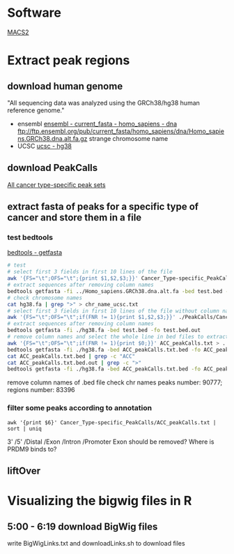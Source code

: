 # Software
[MACS2](https://www.ncbi.nlm.nih.gov/pmc/articles/PMC3868217/)
# Extract peak regions
## download human genome 
"All sequencing data was analyzed using the GRCh38/hg38 human reference genome."
- ensembl
[ensembl - current_fasta - homo_sapiens - dna](ftp://ftp.ensembl.org/pub/current_fasta/homo_sapiens/dna/)
ftp://ftp.ensembl.org/pub/current_fasta/homo_sapiens/dna/Homo_sapiens.GRCh38.dna.alt.fa.gz
strange chromosome name
- UCSC
[ucsc - hg38](http://hgdownload.soe.ucsc.edu/goldenPath/hg38/bigZips/)
## download PeakCalls
[All cancer type-specific peak sets](https://api.gdc.cancer.gov/data/71ccfc55-b428-4a04-bb5a-227f7f3bf91c)
## extract fasta of peaks for a specific type of cancer and store them in a file
### test bedtools
[bedtools - getfasta](https://bedtools.readthedocs.io/en/latest/content/tools/getfasta.html#split-extracting-bed-blocks)
```bash
# test
# select first 3 fields in first 10 lines of the file
awk '{FS="\t";OFS="\t";{print $1,$2,$3;}}' Cancer_Type-specific_PeakCalls/ACC_peakCalls.bed | head > test.bed
# extract sequences after removing column names
bedtools getfasta -fi ../Homo_sapiens.GRCh38.dna.alt.fa -bed test.bed -fo test.bed.out
# check chromosome names
cat hg38.fa | grep ">" > chr_name_ucsc.txt
# select first 3 fields in first 10 lines of the file without column names
awk '{FS="\t";OFS="\t";if(FNR != 1){print $1,$2,$3;}}' ./PeakCalls/Cancer_Type-specific_PeakCalls/ACC_peakCalls.bed | head > test.bed
# extract sequences after removing column names
bedtools getfasta -fi ./hg38.fa -bed test.bed -fo test.bed.out
# remove column names and select the whole line in bed files to extract region 
awk '{FS="\t";OFS="\t";if(FNR != 1){print $0;}}' ACC_peakCalls.txt > ../../ACC_peakCalls.txt.bed
bedtools getfasta -fi ./hg38.fa -bed ACC_peakCalls.txt.bed -fo ACC_peakCalls.txt.bed.out
cat ACC_peakCalls.txt.bed | grep -c "ACC"
cat ACC_peakCalls.txt.bed.out | grep -c ">"
bedtools getfasta -fi ./hg38.fa -bed ACC_peakCalls.txt.bed -fo ACC_peakCalls.txt.bed.out.name -name
```
remove column names of .bed file
check chr names
peaks number: 90777; regions number: 83396
### filter some peaks according to annotation
```
awk '{print $6}' Cancer_Type-specific_PeakCalls/ACC_peakCalls.txt | sort | uniq
```
3' /5' /Distal /Exon /Intron /Promoter
Exon should be removed? Where is PRDM9 binds to?
## liftOver

# Visualizing the bigwig files in R
## 5:00 - 6:19 download BigWig files
write BigWigLinks.txt and downloadLinks.sh to download files

<!--stackedit_data:
eyJoaXN0b3J5IjpbMTIwOTU0NDM1N119
-->